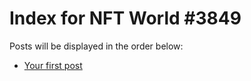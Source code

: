 # Index for NFT World #3849
Posts will be displayed in the order below:

- [Your first post](./001-first.md)


